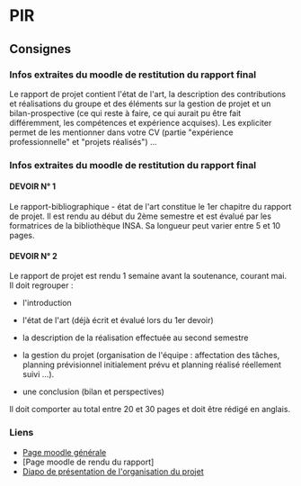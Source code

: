 # PIR

## Consignes

### Infos extraites du moodle de restitution du rapport final

Le rapport de projet contient l'état de l'art, la description des contributions et réalisations du groupe et des éléments sur la gestion de projet et un bilan-prospective (ce qui reste à faire, ce qui aurait pu être fait différemment, les compétences et expérience acquises). Les expliciter permet de les mentionner dans votre CV (partie "expérience professionnelle" et "projets réalisés") ...

### Infos extraites du moodle de restitution du rapport final

#### DEVOIR N° 1

Le rapport-bibliographique - état de l'art constitue le 1er chapitre du rapport de projet. Il est rendu au début du 2ème semestre et est évalué par les formatrices de la bibliothèque INSA. Sa longueur peut varier entre 5 et 10 pages.

#### DEVOIR N° 2

Le rapport de projet est rendu 1 semaine avant la soutenance, courant mai. Il doit regrouper :

- l'introduction

- l'état de l'art (déjà écrit et évalué lors du 1er devoir)

- la description de la réalisation effectuée au second semestre

- la gestion du projet (organisation de l'équipe : affectation des tâches, planning prévisionnel initialement prévu et planning réalisé réellement suivi ...).

- une conclusion (bilan et perspectives)

ll doit comporter au total entre 20 et 30 pages et doit être rédigé en anglais.

### Liens

- [Page moodle générale](https://moodle.insa-toulouse.fr/course/view.php?id=1207)
- [Page moodle de rendu du rapport]
- [Diapo de présentation de l'organisation du projet](https://docs.google.com/presentation/d/1pfHNagzkp5cESBiIcethdfSJCFv8JKK_DCLCsnIIq4I/edit#slide=id.g4e9d8bb044_0_63)

